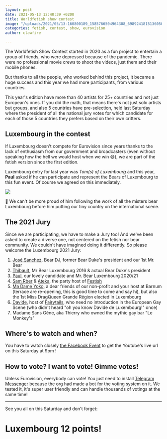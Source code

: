 ```yaml
---
layout: post
date: 2021-05-13 12:40:39 +0200
title: Worldfetish show contest
image: "/uploads/2021/05/13-160800189_1585766504964308_6989241815136050473_n.jpg"
categories: fetish, contest, show, eurovision
author: clawfire

---
```

The Worldfetish Show Contest started in 2020 as a fun project to entertain a group of friends, who were depressed because of the pandemic. There were no professional movie crews to shoot the videos, just them and their mobile phones. 

But thanks to all the people, who worked behind this project, it became a huge success and this year we had more participants, from various countries. 

This year's edition have more than 40 artists for 25+ countries and not just European's ones. If you did the math, that means there's not just solo artists but groups, and also 5 countries have pre-selection, held last Saturday where the president of all the national jury votes for which candidate for each of those 5 countries they prefers based on their own critters. 

## Luxembourg in the contest

If Luxembourg doesn't compete for Eurovision since years thanks to the lack of enthusiasm from our government and broadcasters (even without speaking how the hell we would host when we win 😅), we are part of the fetish version since the first edition.

Luxembourg entry for last year was _Tom(s) of Luxembourg_ and this year, **Paul** asked if he can participate and represent the Bears of Luxembourg to this fun event. Of course we agreed on this immediately. 

![](/uploads/2021/05/13-184527555_1623225791218379_868940944998998917_n.jpg)

🥰 We can't be more proud of him following the work of all the misters bear Luxembourg before him putting our tiny country on the international scene. 

## The 2021 Jury

Since we are participating, we have to make a Jury too! And we've been asked to create a diverse one, not centered on the fetish nor bear community. We couldn't have imagined doing it differently. So please welcome the Luxembourg 2021 Jury: 

1. [José Sanchez](https://bandsintown.com/a/15393828 "José Sanchez on BandsInTown"), Bear DJ, former Bear Duke's president and our 1st Mr. Bear
2. [Thibault](https://www.facebook.com/mr.bear.luxembourg.2016 "Mr Bear Luxembourg 2016 on Facebook"), Mr Bear Luxembourg 2016 & actual Bear Duke's president
3. [Paul](https://www.facebook.com/paul.feitler "Paul on Facebook"), our lovely candidate and Mr. Bear Luxembourg 2020/21
4. [Sam Rber](https://www.facebook.com/RberSam "Sam on Facebook") & [Ateka](https://www.facebook.com/MaxAteka "Ateka on Facebook"), the party host of [Festish](http://festish.fr "Fetish Grand Est")
5. [Ma Dame Yoko](https://www.facebook.com/madameyokobarnum "Ma Dame Yoko"), a dear friends of our non-profit and your host at Barnum (terrace are re-opening, this is good time to come and say hi), but also the 1st Miss DragQueen Grande Région elected in Luxembourg
6. [Davide](https://www.facebook.com/davidedasilva "Davide on Facebook"), host of [Fairytails](http://www.fairytails.lu "Fairytails gay party Luxembourg"), who need no introduction in the European Gay Scene (who didn't heard "oh you know Davide de Luxembourg!" once)
7. Madame Sans Gène, aka Thierry who owned the mythic gay bar "Le Monkey's" 

## Where's to watch and when?

You have to watch closely [the Facebook Event](https://www.facebook.com/events/823680521556188?active_tab=about "Checkout the event on Facebook") to get the Youtube's live url on this Saturday at 9pm !

## How to vote? I want to vote! Gimme votes!

Unless Eurovision, everybody can vote! You just need to install [Telegram Messenger]() because the org had made a bot for the voting system on it. We tested it, it's super user friendly and can handle thousands of votings at the same time! 

***

See you all on this Saturday and don't forget:

# Luxembourg 12 points! 